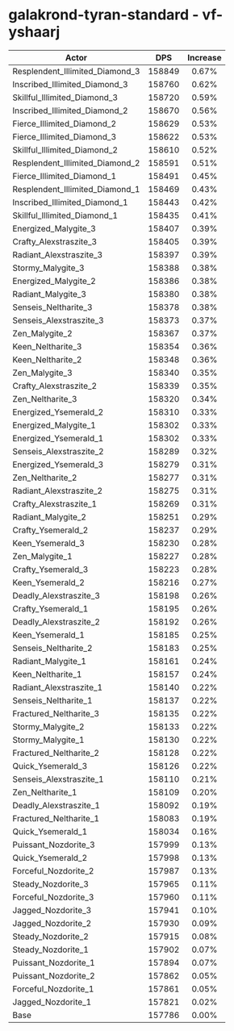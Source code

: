 # galakrond-tyran-standard - vf-yshaarj
| Actor | DPS | Increase |
|---|:---:|:---:|
|Resplendent_Illimited_Diamond_3|158849|0.67%|
|Inscribed_Illimited_Diamond_3|158760|0.62%|
|Skillful_Illimited_Diamond_3|158720|0.59%|
|Inscribed_Illimited_Diamond_2|158670|0.56%|
|Fierce_Illimited_Diamond_2|158629|0.53%|
|Fierce_Illimited_Diamond_3|158622|0.53%|
|Skillful_Illimited_Diamond_2|158610|0.52%|
|Resplendent_Illimited_Diamond_2|158591|0.51%|
|Fierce_Illimited_Diamond_1|158491|0.45%|
|Resplendent_Illimited_Diamond_1|158469|0.43%|
|Inscribed_Illimited_Diamond_1|158443|0.42%|
|Skillful_Illimited_Diamond_1|158435|0.41%|
|Energized_Malygite_3|158407|0.39%|
|Crafty_Alexstraszite_3|158405|0.39%|
|Radiant_Alexstraszite_3|158397|0.39%|
|Stormy_Malygite_3|158388|0.38%|
|Energized_Malygite_2|158386|0.38%|
|Radiant_Malygite_3|158380|0.38%|
|Senseis_Neltharite_3|158378|0.38%|
|Senseis_Alexstraszite_3|158373|0.37%|
|Zen_Malygite_2|158367|0.37%|
|Keen_Neltharite_3|158354|0.36%|
|Keen_Neltharite_2|158348|0.36%|
|Zen_Malygite_3|158340|0.35%|
|Crafty_Alexstraszite_2|158339|0.35%|
|Zen_Neltharite_3|158320|0.34%|
|Energized_Ysemerald_2|158310|0.33%|
|Energized_Malygite_1|158302|0.33%|
|Energized_Ysemerald_1|158302|0.33%|
|Senseis_Alexstraszite_2|158289|0.32%|
|Energized_Ysemerald_3|158279|0.31%|
|Zen_Neltharite_2|158277|0.31%|
|Radiant_Alexstraszite_2|158275|0.31%|
|Crafty_Alexstraszite_1|158269|0.31%|
|Radiant_Malygite_2|158251|0.29%|
|Crafty_Ysemerald_2|158237|0.29%|
|Keen_Ysemerald_3|158230|0.28%|
|Zen_Malygite_1|158227|0.28%|
|Crafty_Ysemerald_3|158223|0.28%|
|Keen_Ysemerald_2|158216|0.27%|
|Deadly_Alexstraszite_3|158198|0.26%|
|Crafty_Ysemerald_1|158195|0.26%|
|Deadly_Alexstraszite_2|158192|0.26%|
|Keen_Ysemerald_1|158185|0.25%|
|Senseis_Neltharite_2|158183|0.25%|
|Radiant_Malygite_1|158161|0.24%|
|Keen_Neltharite_1|158157|0.24%|
|Radiant_Alexstraszite_1|158140|0.22%|
|Senseis_Neltharite_1|158137|0.22%|
|Fractured_Neltharite_3|158135|0.22%|
|Stormy_Malygite_2|158133|0.22%|
|Stormy_Malygite_1|158130|0.22%|
|Fractured_Neltharite_2|158128|0.22%|
|Quick_Ysemerald_3|158126|0.22%|
|Senseis_Alexstraszite_1|158110|0.21%|
|Zen_Neltharite_1|158109|0.20%|
|Deadly_Alexstraszite_1|158092|0.19%|
|Fractured_Neltharite_1|158083|0.19%|
|Quick_Ysemerald_1|158034|0.16%|
|Puissant_Nozdorite_3|157999|0.13%|
|Quick_Ysemerald_2|157998|0.13%|
|Forceful_Nozdorite_2|157987|0.13%|
|Steady_Nozdorite_3|157965|0.11%|
|Forceful_Nozdorite_3|157960|0.11%|
|Jagged_Nozdorite_3|157941|0.10%|
|Jagged_Nozdorite_2|157930|0.09%|
|Steady_Nozdorite_2|157915|0.08%|
|Steady_Nozdorite_1|157902|0.07%|
|Puissant_Nozdorite_1|157894|0.07%|
|Puissant_Nozdorite_2|157862|0.05%|
|Forceful_Nozdorite_1|157861|0.05%|
|Jagged_Nozdorite_1|157821|0.02%|
|Base|157786|0.00%|
